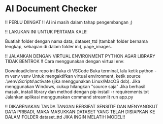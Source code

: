 # AI Document Checker

!! PERLU DIINGAT !! AI ini masih dalam tahap pengembangan ;)

!! LAKUKAN INI UNTUK PERTAMA KALI!!

Buatlah folder dengan nama data, dataset_ttd (tambah folder bernama lengkap, sebagian di dalam folder ini), page_images.

!! JALANKAN DENGAN VIRTUAL ENVIRONMENT PYTHON AGAR LIBRARY TIDAK BENTROK !! Cara menggunakan dengan virtual env:

Download/clone repo ini
Buka di VSCode
Buka terminal, lalu ketik python -m venv venv
Untuk mengaktifkan virtual environment, ketik source .\venv\Scripts\activate (jika menggunakan Linux/MacOS dsb). Jika menggunakan Windows, cukup hilangkan "source saja"
Jika berhasil masuk, install library dan method dengan pip install -r requirements.txt
Jalankan aplikasi menggunakan command streamlit run app.py

!! DIKARENAKAN TANDA TANGAN BERSIFAT SENSITIF DAN MENYANGKUT DATA PRIBADI, MAKA MASUKKAN DATASET YANG TELAH DISIAPKAN KE DALAM FOLDER dataset_ttd JIKA INGIN MELATIH MODEL!!
